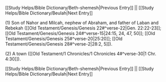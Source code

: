 [[Study Helps/Bible Dictionary/Beth-shemesh|Previous Entry]]  ||  [[Study Helps/Bible Dictionary/Beulah|Next Entry]]

 (1) Son of Nahor and Milcah, nephew of Abraham, and father of Laban and Rebekah ([[Old Testament/Genesis/Genesis 22#^verse-22|Gen. 22:22-23]]; [[Old Testament/Genesis/Genesis 24#^verse-15|24:15, 24, 47, 50]]; [[Old Testament/Genesis/Genesis 25#^verse-20|25:20]]; [[Old Testament/Genesis/Genesis 28#^verse-2|28:2, 5]]).

 (2) A town ([[Old Testament/1 Chronicles/1 Chronicles 4#^verse-30|1 Chr. 4:30]]).

[[Study Helps/Bible Dictionary/Beth-shemesh|Previous Entry]]  ||  [[Study Helps/Bible Dictionary/Beulah|Next Entry]]